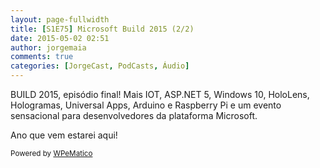 ```yaml
---
layout: page-fullwidth
title: [S1E75] Microsoft Build 2015 (2/2)
date: 2015-05-02 02:51
author: jorgemaia
comments: true
categories: [JorgeCast, PodCasts, Áudio]
---
```

<p>BUILD 2015, epis&oacute;dio final! Mais IOT, ASP.NET 5, Windows 10, HoloLens, Hologramas, Universal Apps, Arduino e Raspberry Pi e um evento sensacional para desenvolvedores da plataforma Microsoft.</p>
<p>Ano que vem estarei aqui!</p><p class="wpematico_credit"><small>Powered by <a href="http://www.wpematico.com" target="_blank">WPeMatico</a></small></p>

